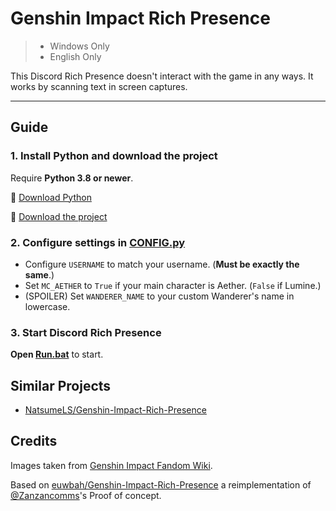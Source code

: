 # Genshin Impact Rich Presence

> - Windows Only
> - English Only

This Discord Rich Presence doesn't interact with the game in any ways. It works by scanning text in screen captures.

-----

## Guide

### 1. Install Python and download the project

Require **Python 3.8 or newer**.

🐍 [Download Python](https://www.python.org/downloads)

📁 [Download the project](https://github.com/NatsumeLS/Genshin-Impact-Rich-Presence/archive/refs/heads/main.zip)

### 2. Configure settings in [CONFIG.py](CONFIG.py)

- Configure `USERNAME` to match your username. (**Must be exactly the same**.)
- Set `MC_AETHER` to `True` if your main character is Aether. (`False` if Lumine.)
- (SPOILER) Set `WANDERER_NAME` to your custom Wanderer's name in lowercase.

### 3. Start Discord Rich Presence

**Open [Run.bat](Run.bat)** to start.

## Similar Projects

- [NatsumeLS/Genshin-Impact-Rich-Presence](https://github.com/NatsumeLS/Genshin-Impact-Rich-Presence)

## Credits

Images taken from [Genshin Impact Fandom Wiki](https://genshin-impact.fandom.com/).

Based on [euwbah/Genshin-Impact-Rich-Presence](https://github.com/euwbah/Genshin-Impact-Rich-Presence) a reimplementation of [@Zanzancomms](https://github.com/Zanzancomms/Genshin-Impact-Rich-Presence-Proof-of-Concept-)'s Proof of concept.